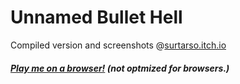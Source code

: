 # Unnamed Bullet Hell
Compiled version and screenshots @[surtarso.itch.io](https://surtarso.itch.io/bullet-hell-prototype)
##### [Play me on a browser!](https://tarsogalvao.ddns.net/games/bullethell) (not optmized for browsers.)
